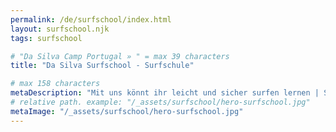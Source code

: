 ```yaml
---
permalink: /de/surfschool/index.html
layout: surfschool.njk
tags: surfschool

# "Da Silva Camp Portugal » " = max 39 characters
title: "Da Silva Surfschool - Surfschule"

# max 158 characters
metaDescription: "Mit uns könnt ihr leicht und sicher surfen lernen | Surfing is fun! | Anfänger und Fortgeschrittene | Preise und Packages"
# relative path. example: "/_assets/surfschool/hero-surfschool.jpg"
metaImage: "/_assets/surfschool/hero-surfschool.jpg"
---
```

